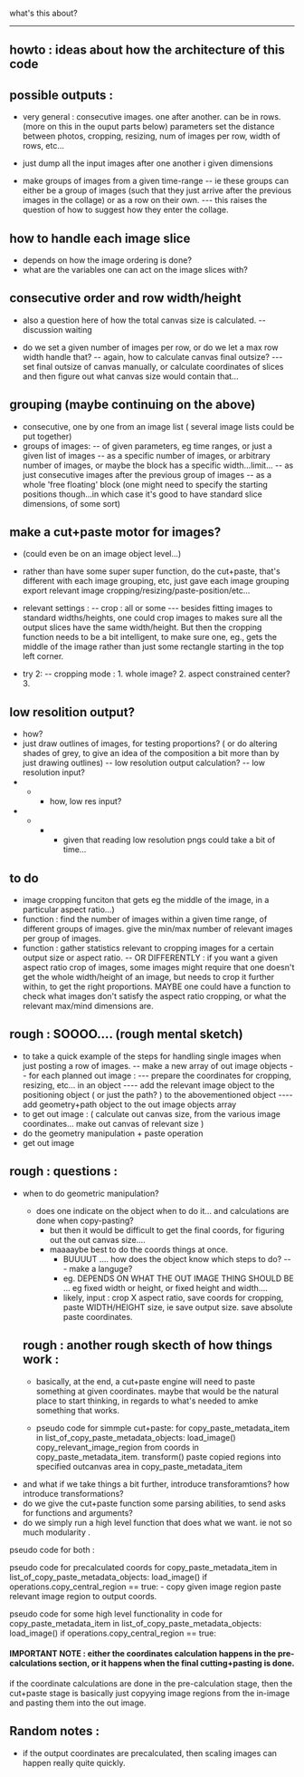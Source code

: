 what's this about?

----------------------------------------------------------

howto : ideas about how the architecture of this code
-------------------


possible outputs : 
------

- very general : consecutive images. one after another. can be in rows. 
(more on this in the ouput parts below) parameters set the distance between photos, cropping, resizing, num of images per row, width of rows, etc… 

- just dump all the input images after one another i given dimensions
- make groups of images from a given time-range
-- ie these groups can either be a group of images (such that they just arrive after the previous images in the collage) or as a row on their own.
--- this raises the question of how to suggest how they enter the collage.


how to handle each image slice
------
- depends on how the image ordering is done?
- what are the variables one can act on the image slices with?


consecutive order and row width/height
------
- also a question here of how the total canvas size is calculated.
-- discussion waiting

- do we set a given number of images per row, or do we let a max row width handle that?
-- again, how to calculate canvas final outsize?
--- set final outsize of canvas manually, or calculate coordinates of slices and then figure out what canvas size would contain that…


grouping (maybe continuing on the above)
------
- consecutive, one by one from an image list ( several image lists could be put together)
- groups of images:
-- of given parameters, eg time ranges, or just a given list of images
-- as a specific number of images, or arbitrary number of images, or maybe the block has a specific width…limit…
-- as just consecutive images after the previous group of images
-- as a whole 'free floating' block (one might need to specify the starting positions though…in which case it's good to have standard slice dimensions, of some sort)


make a cut+paste motor for images?
------
- (could even be on an image object level…)
- rather than have some super super function, do the cut+paste, that's different with each image grouping, etc, just gave each image grouping export relevant image cropping/resizing/paste-position/etc…

- relevant settings : 
-- crop : all or some
--- besides fitting images to standard widths/heights, one could crop images to makes sure all the output slices have the same width/height. But then the cropping function needs to be a bit intelligent, to make sure one, eg., gets the middle of the image rather than just some rectangle starting in the top left corner.

- try 2:
-- cropping mode : 1. whole image? 2. aspect constrained center? 3. 



low resolition output?
------
- how?
- just draw outlines of images, for testing proportions? ( or do altering shades of grey, to give an idea of the composition a bit more than by just drawing outlines)
-- low resolution output calculation?
-- low resolution input?
- - - how, low res input?
- - - - given that reading low resolution pngs could take a bit of time… 


to do
------
- image cropping funciton that gets eg the middle of the image, in a particular aspect ratio…)
- function : find the number of images within a given time range, of different groups of images. give the min/max number of relevant images per group of images.
- function : gather statistics relevant to cropping images for a certain output size or aspect ratio.
-- OR DIFFERENTLY : if you want a given aspect ratio crop of images, some images might require that one doesn't get the whole width/height of an image, but needs to crop it further within, to get the right proportions. MAYBE one could have a function to check what images don't satisfy the aspect ratio cropping, or what the relevant max/mind dimensions are.


rough : SOOOO.... (rough mental sketch)
-----
- to take a quick example of the steps for handling single images when just posting a row of images.
-- make a new array of out image objects
-- for each planned out image : 
--- prepare the coordinates for cropping, resizing, etc… in an object
---- add the relevant image object to the positioning object ( or just the path? ) to the abovementioned object
---- add geometry+path object to the out image objects array
- to get out image : 
( calculate out canvas size, from the various image coordinates… make out canvas of relevant size )
- do the geometry manipulation + paste operation 
- get out image


rough : questions : 
-----
* when to do geometric manipulation?
  * does one indicate on the object when to do it... and calculations are done when copy-pasting? 
    * but then it would be difficult to get the final coords, for figuring out the out canvas size....
    * maaaaybe best to do the coords things at once.
      * BUUUUT .... how does the object know which steps to do? --- make a languge?
      * eg. DEPENDS ON WHAT THE OUT IMAGE THING SHOULD BE ... eg fixed width or height, or fixed height and width....
      * likely, input : crop X aspect ratio, save coords for cropping, paste WIDTH/HEIGHT size, ie save output size. save absolute paste coordinates.



  rough : another rough skecth of how things work : 
  -----

  - basically, at the end, a cut+paste engine will need to paste something at given coordinates. 
  maybe that would be the natural place to start thinking, in regards to what's needed to amke something that works.
  
  - pseudo code for simmple cut+paste: 
  for copy_paste_metadata_item in list_of_copy_paste_metadata_objects:
    load_image()
    copy_relevant_image_region from coords in copy_paste_metadata_item.
    transform()
    paste copied regions into specified outcanvas area in copy_paste_metadata_item

- and what if we take things a bit further, introduce transforamtions?
how introduce transformations?
- do we give the cut+paste function some parsing abilities, to send asks for functions and arguments?
- do we simply run a high level function that does what we want. ie not so much modularity . 

pseudo code for both : 

pseudo code for precalculated coords
  for copy_paste_metadata_item in list_of_copy_paste_metadata_objects:
    load_image()
    if operations.copy_central_region == true:
      - copy given image region
    paste relevant image region to output coords.


pseudo code for some high level functionality in code
  for copy_paste_metadata_item in list_of_copy_paste_metadata_objects:
    load_image()
    if operations.copy_central_region == true:



#### IMPORTANT NOTE : either the coordinates calculation happens in the pre-calculations section, or it happens when the final cutting+pasting is done.
if the coordinate calculations are done in the pre-calculation stage, then the cut+paste stage is basically just copyying image regions from the in-image and pasting them into the out image.


## Random notes : 

- if the output coordinates are precalculated, then scaling images can happen really quite quickly.